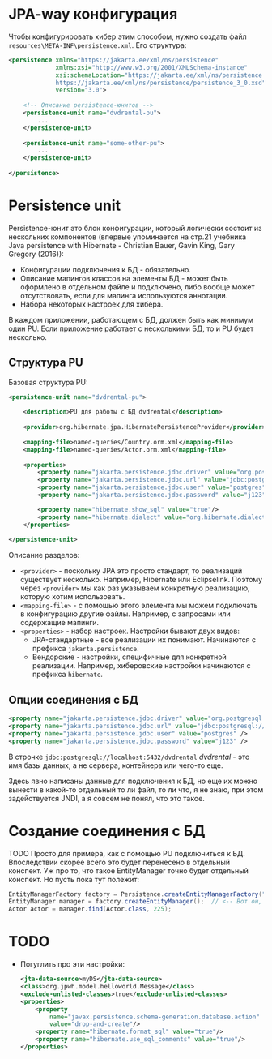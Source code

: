 # JPA-way конфигурация

Чтобы конфигурировать хибер этим способом, нужно создать файл `resources\META-INF\persistence.xml`. Его структура:

```xml
<persistence xmlns="https://jakarta.ee/xml/ns/persistence"
             xmlns:xsi="http://www.w3.org/2001/XMLSchema-instance"
             xsi:schemaLocation="https://jakarta.ee/xml/ns/persistence
             https://jakarta.ee/xml/ns/persistence/persistence_3_0.xsd"
             version="3.0">
    
    <!-- Описание persistence-юнитов -->
    <persistence-unit name="dvdrental-pu">
        ...
    </persistence-unit>
    
    <persistence-unit name="some-other-pu">
        ...
    </persistence-unit>
    
</persistence>
```

# Persistence unit

Persistence-юнит это блок конфигурации, который логически состоит из нескольких компонентов (впервые упоминается на стр.21 учебника Java persistence with Hibernate - Christian Bauer, Gavin King, Gary Gregory (2016)):

* Конфигурации подключения к БД - обязательно.
* Описание мапингов классов на элементы БД - может быть оформлено в отдельном файле и подключено, либо вообще может отсутствовать, если для мапинга используются аннотации.
* Набора некоторых настроек для хибера.

В каждом приложении, работающем с БД, должен быть как минимум один PU. Если приложение работает с несколькими БД, то и PU будет несколько.

## Структура PU

Базовая структура PU:

```xml
<persistence-unit name="dvdrental-pu">
    
    <description>PU для работы с БД dvdrental</description>
    
    <provider>org.hibernate.jpa.HibernatePersistenceProvider</provider>
    
    <mapping-file>named-queries/Country.orm.xml</mapping-file>
    <mapping-file>named-queries/Actor.orm.xml</mapping-file>
    
    <properties>
        <property name="jakarta.persistence.jdbc.driver" value="org.postgresql.Driver" />
        <property name="jakarta.persistence.jdbc.url" value="jdbc:postgresql://localhost:5432/dvdrental" />
        <property name="jakarta.persistence.jdbc.user" value="postgres" />
        <property name="jakarta.persistence.jdbc.password" value="j123" />

        <property name="hibernate.show_sql" value="true"/>
        <property name="hibernate.dialect" value="org.hibernate.dialect.PostgreSQLDialect"/>
    </properties>
    
</persistence-unit>
```

Описание разделов:

* `<provider>` - поскольку JPA это просто стандарт, то реализаций существует несколько. Например, Hibernate или Eclipselink. Поэтому через `<provider>` мы как раз указываем конкретную реализацию, которую хотим использовать.
* `<mapping-file>` - с помощью этого элемента мы можем подключать в конфигурацию другие файлы. Например, с запросами или содержащие мапинги.
* `<properties>` - набор настроек. Настройки бывают двух видов:
  * JPA-стандартные - все реализации их понимают. Начинаются с префикса `jakarta.persistence`. 
  * Вендорские - настройки, специфичные для конкретной реализации. Например, хиберовские настройки начинаются с префикса `hibernate`.

## Опции соединения с БД

```xml
<property name="jakarta.persistence.jdbc.driver" value="org.postgresql.Driver" />
<property name="jakarta.persistence.jdbc.url" value="jdbc:postgresql://localhost:5432/dvdrental" />
<property name="jakarta.persistence.jdbc.user" value="postgres" />
<property name="jakarta.persistence.jdbc.password" value="j123" />
```

В строчке `jdbc:postgresql://localhost:5432/dvdrental` *dvdrental* - это имя базы данных, а не сервера, контейнера или чего-то еще.

Здесь явно написаны данные для подключения к БД, но еще их можно вынести в какой-то отдельный то ли файл, то ли что, я не знаю, при этом задействуется JNDI, а я совсем не понял, что это такое.

# Создание соединения с БД

TODO Просто для примера, как с помощью PU подключиться к БД. Впоследствии скорее всего это будет перенесено в отдельный конспект. Уж про то, что такое EntityManager точно будет отдельный конспект. Но пусть пока тут полежит:

```java
EntityManagerFactory factory = Persistence.createEntityManagerFactory("dvdrental-pu");
EntityManager manager = factory.createEntityManager();  // <-- Вот он, наш контекст БД
Actor actor = manager.find(Actor.class, 225);
```







# TODO

* Погуглить про эти настройки:

  ```xml
  <jta-data-source>myDS</jta-data-source>
  <class>org.jpwh.model.helloworld.Message</class>
  <exclude-unlisted-classes>true</exclude-unlisted-classes>
  <properties>
      <property
          name="javax.persistence.schema-generation.database.action"
          value="drop-and-create"/>
      <property name="hibernate.format_sql" value="true"/>
      <property name="hibernate.use_sql_comments" value="true"/>
  </properties>
  ```

  